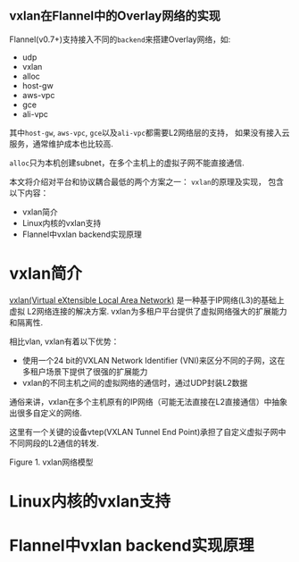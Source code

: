 vxlan在Flannel中的Overlay网络的实现
-------------

Flannel(v0.7+)支持接入不同的`backend`来搭建Overlay网络，如:

* udp
* vxlan
* alloc
* host-gw
* aws-vpc
* gce
* ali-vpc

其中`host-gw`, `aws-vpc`, `gce`以及`ali-vpc`都需要L2网络层的支持，
如果没有接入云服务，通常维护成本也比较高.

`alloc`只为本机创建subnet，在多个主机上的虚拟子网不能直接通信.

本文将介绍对平台和协议耦合最低的两个方案之一： `vxlan`的原理及实现，
包含以下内容：

* vxlan简介
* Linux内核的vxlan支持
* Flannel中vxlan backend实现原理

# vxlan简介

[vxlan(Virtual eXtensible Local Area Network)](https://tools.ietf.org/html/draft-mahalingam-dutt-dcops-vxlan-02) 是一种基于IP网络(L3)的基础上虚拟
L2网络连接的解决方案. vxlan为多租户平台提供了虚拟网络强大的扩展能力和隔离性.

相比vlan, vxlan有着以下优势：

* 使用一个24 bit的VXLAN Network Identifier (VNI)来区分不同的子网，这在多租户场景下提供了很强的扩展能力
* vxlan的不同主机之间的虚拟网络的通信时，通过UDP封装L2数据

通俗来讲，vxlan在多个主机原有的IP网络（可能无法直接在L2直接通信）中抽象出很多自定义的网络.

这里有一个关键的设备vtep(VXLAN Tunnel End Point)承担了自定义虚拟子网中不同网段的L2通信的转发.

Figure 1. vxlan网络模型



# Linux内核的vxlan支持

# Flannel中vxlan backend实现原理


